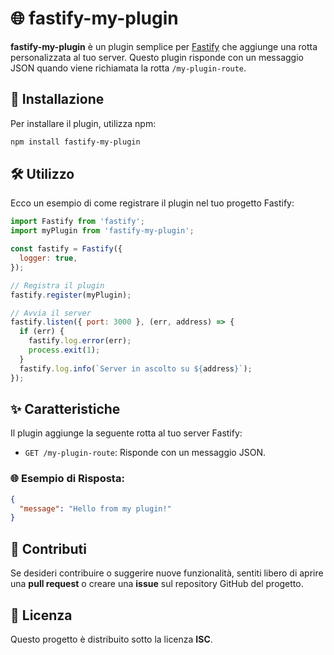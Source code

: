 
# 🌐 fastify-my-plugin

**fastify-my-plugin** è un plugin semplice per [Fastify](https://www.fastify.io/) che aggiunge una rotta personalizzata al tuo server. Questo plugin risponde con un messaggio JSON quando viene richiamata la rotta `/my-plugin-route`.

## 🚀 Installazione

Per installare il plugin, utilizza npm:

```bash
npm install fastify-my-plugin
```

## 🛠️ Utilizzo

Ecco un esempio di come registrare il plugin nel tuo progetto Fastify:

```javascript
import Fastify from 'fastify';
import myPlugin from 'fastify-my-plugin';

const fastify = Fastify({
  logger: true,
});

// Registra il plugin
fastify.register(myPlugin);

// Avvia il server
fastify.listen({ port: 3000 }, (err, address) => {
  if (err) {
    fastify.log.error(err);
    process.exit(1);
  }
  fastify.log.info(`Server in ascolto su ${address}`);
});
```

## ✨ Caratteristiche

Il plugin aggiunge la seguente rotta al tuo server Fastify:

- `GET /my-plugin-route`: Risponde con un messaggio JSON.

### 🌐 Esempio di Risposta:

```json
{
  "message": "Hello from my plugin!"
}
```

## 🤝 Contributi

Se desideri contribuire o suggerire nuove funzionalità, sentiti libero di aprire una **pull request** o creare una **issue** sul repository GitHub del progetto.

## 📄 Licenza

Questo progetto è distribuito sotto la licenza **ISC**.
```

